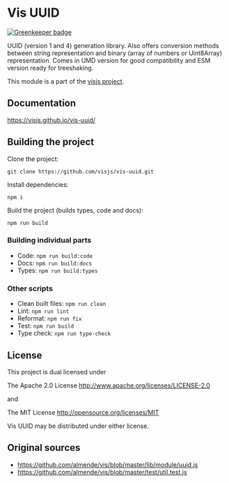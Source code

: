 # Vis UUID

[![Greenkeeper badge](https://badges.greenkeeper.io/visjs/vis-uuid.svg)](https://greenkeeper.io/)

UUID (version 1 and 4) generation library.
Also offers conversion methods between string representation and binary (array of numbers or Uint8Array) representation.
Comes in UMD version for good compatibility and ESM version ready for treeshaking.

This module is a part of the [visjs project](https://github.com/visjs).

## Documentation

<https://visjs.github.io/vis-uuid/>

## Building the project

Clone the project:
```
git clone https://github.com/visjs/vis-uuid.git
```

Install dependencies:
```
npm i
```

Build the project (builds types, code and docs):
```
npm run build
```

### Building individual parts

- Code: ```npm run build:code```
- Docs: ```npm run build:docs```
- Types: ```npm run build:types```

### Other scripts

- Clean built files: ```npm run clean```
- Lint: ```npm run lint```
- Reformat: ```npm run fix```
- Test: ```npm run build```
- Type check: ```npm run type-check```

## License

This project is dual licensed under

The Apache 2.0 License http://www.apache.org/licenses/LICENSE-2.0

and

The MIT License http://opensource.org/licenses/MIT

Vis UUID may be distributed under either license.

## Original sources

- https://github.com/almende/vis/blob/master/lib/module/uuid.js
- https://github.com/almende/vis/blob/master/test/util.test.js
